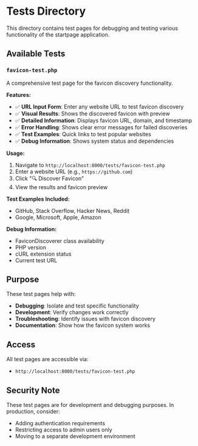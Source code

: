 # Tests Directory

This directory contains test pages for debugging and testing various functionality of the startpage application.

## Available Tests

### `favicon-test.php`
A comprehensive test page for the favicon discovery functionality.

**Features:**
- ✅ **URL Input Form**: Enter any website URL to test favicon discovery
- ✅ **Visual Results**: Shows the discovered favicon with preview
- ✅ **Detailed Information**: Displays favicon URL, domain, and timestamp
- ✅ **Error Handling**: Shows clear error messages for failed discoveries
- ✅ **Test Examples**: Quick links to test popular websites
- ✅ **Debug Information**: Shows system status and dependencies

**Usage:**
1. Navigate to `http://localhost:8000/tests/favicon-test.php`
2. Enter a website URL (e.g., `https://github.com`)
3. Click "🔍 Discover Favicon"
4. View the results and favicon preview

**Test Examples Included:**
- GitHub, Stack Overflow, Hacker News, Reddit
- Google, Microsoft, Apple, Amazon

**Debug Information:**
- FaviconDiscoverer class availability
- PHP version
- cURL extension status
- Current test URL

## Purpose

These test pages help with:
- **Debugging**: Isolate and test specific functionality
- **Development**: Verify changes work correctly
- **Troubleshooting**: Identify issues with favicon discovery
- **Documentation**: Show how the favicon system works

## Access

All test pages are accessible via:
- `http://localhost:8000/tests/favicon-test.php`

## Security Note

These test pages are for development and debugging purposes. In production, consider:
- Adding authentication requirements
- Restricting access to admin users only
- Moving to a separate development environment 